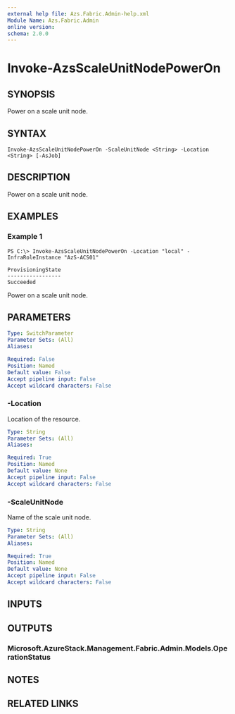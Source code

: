 ```yaml
---
external help file: Azs.Fabric.Admin-help.xml
Module Name: Azs.Fabric.Admin
online version: 
schema: 2.0.0
---
```


# Invoke-AzsScaleUnitNodePowerOn

## SYNOPSIS
Power on a scale unit node.

## SYNTAX

```
Invoke-AzsScaleUnitNodePowerOn -ScaleUnitNode <String> -Location <String> [-AsJob]
```

## DESCRIPTION
Power on a scale unit node.

## EXAMPLES

### Example 1
```
PS C:\> Invoke-AzsScaleUnitNodePowerOn -Location "local" -InfraRoleInstance "AzS-ACS01"

ProvisioningState
-----------------
Succeeded
```

Power on a scale unit node.

## PARAMETERS

```yaml
Type: SwitchParameter
Parameter Sets: (All)
Aliases: 

Required: False
Position: Named
Default value: False
Accept pipeline input: False
Accept wildcard characters: False
```

### -Location
Location of the resource.

```yaml
Type: String
Parameter Sets: (All)
Aliases: 

Required: True
Position: Named
Default value: None
Accept pipeline input: False
Accept wildcard characters: False
```

### -ScaleUnitNode
Name of the scale unit node.

```yaml
Type: String
Parameter Sets: (All)
Aliases: 

Required: True
Position: Named
Default value: None
Accept pipeline input: False
Accept wildcard characters: False
```

## INPUTS

## OUTPUTS

### Microsoft.AzureStack.Management.Fabric.Admin.Models.OperationStatus

## NOTES

## RELATED LINKS

